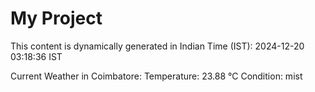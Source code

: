 # My Project

This content is dynamically generated in Indian Time (IST): 2024-12-20 03:18:36 IST


Current Weather in Coimbatore:
Temperature: 23.88 °C
Condition: mist
